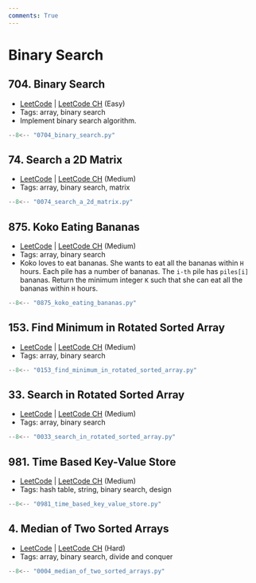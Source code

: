 ```yaml
---
comments: True
---
```


# Binary Search

## 704. Binary Search

-   [LeetCode](https://leetcode.com/problems/binary-search/) | [LeetCode CH](https://leetcode.cn/problems/binary-search/) (Easy)
-   Tags: array, binary search
-   Implement binary search algorithm.

```python title="704. Binary Search"
--8<-- "0704_binary_search.py"
```

## 74. Search a 2D Matrix

-   [LeetCode](https://leetcode.com/problems/search-a-2d-matrix/) | [LeetCode CH](https://leetcode.cn/problems/search-a-2d-matrix/) (Medium)
-   Tags: array, binary search, matrix

```python title="74. Search a 2D Matrix"
--8<-- "0074_search_a_2d_matrix.py"
```

## 875. Koko Eating Bananas

-   [LeetCode](https://leetcode.com/problems/koko-eating-bananas/) | [LeetCode CH](https://leetcode.cn/problems/koko-eating-bananas/) (Medium)
-   Tags: array, binary search
-   Koko loves to eat bananas. She wants to eat all the bananas within `H` hours. Each pile has a number of bananas. The `i-th` pile has `piles[i]` bananas. Return the minimum integer `K` such that she can eat all the bananas within `H` hours.

```python title="875. Koko Eating Bananas"
--8<-- "0875_koko_eating_bananas.py"
```

## 153. Find Minimum in Rotated Sorted Array

-   [LeetCode](https://leetcode.com/problems/find-minimum-in-rotated-sorted-array/) | [LeetCode CH](https://leetcode.cn/problems/find-minimum-in-rotated-sorted-array/) (Medium)
-   Tags: array, binary search

```python title="153. Find Minimum in Rotated Sorted Array"
--8<-- "0153_find_minimum_in_rotated_sorted_array.py"
```

## 33. Search in Rotated Sorted Array

-   [LeetCode](https://leetcode.com/problems/search-in-rotated-sorted-array/) | [LeetCode CH](https://leetcode.cn/problems/search-in-rotated-sorted-array/) (Medium)
-   Tags: array, binary search

```python title="33. Search in Rotated Sorted Array"
--8<-- "0033_search_in_rotated_sorted_array.py"
```

## 981. Time Based Key-Value Store

-   [LeetCode](https://leetcode.com/problems/time-based-key-value-store/) | [LeetCode CH](https://leetcode.cn/problems/time-based-key-value-store/) (Medium)
-   Tags: hash table, string, binary search, design

```python title="981. Time Based Key-Value Store"
--8<-- "0981_time_based_key_value_store.py"
```

## 4. Median of Two Sorted Arrays

-   [LeetCode](https://leetcode.com/problems/median-of-two-sorted-arrays/) | [LeetCode CH](https://leetcode.cn/problems/median-of-two-sorted-arrays/) (Hard)
-   Tags: array, binary search, divide and conquer

```python title="4. Median of Two Sorted Arrays"
--8<-- "0004_median_of_two_sorted_arrays.py"
```
